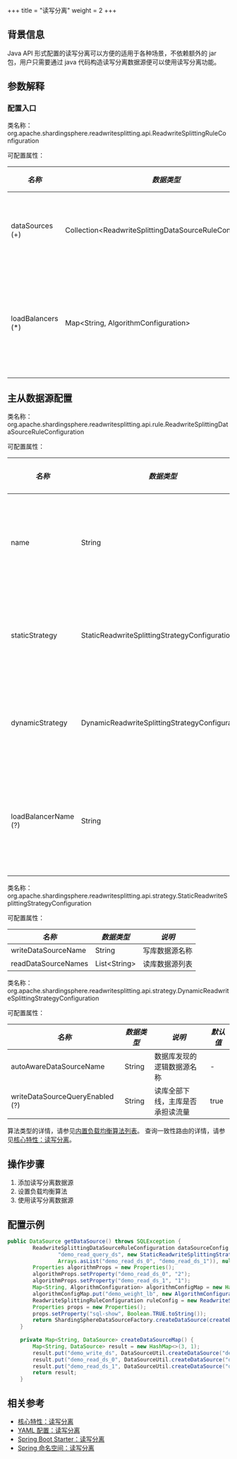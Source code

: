 +++
title = "读写分离"
weight = 2
+++

## 背景信息

Java API 形式配置的读写分离可以方便的适用于各种场景，不依赖额外的 jar 包，用户只需要通过 java 代码构造读写分离数据源便可以使用读写分离功能。

## 参数解释

### 配置入口

类名称：org.apache.shardingsphere.readwritesplitting.api.ReadwriteSplittingRuleConfiguration

可配置属性：

| *名称*             | *数据类型*                                                   | *说明*            |
| ----------------- | ----------------------------------------------------------- | ---------------- |
| dataSources (+)   | Collection\<ReadwriteSplittingDataSourceRuleConfiguration\> | 读写数据源配置      |
| loadBalancers (*) | Map\<String, AlgorithmConfiguration\>                       | 从库负载均衡算法配置 |

## 主从数据源配置

类名称：org.apache.shardingsphere.readwritesplitting.api.rule.ReadwriteSplittingDataSourceRuleConfiguration

可配置属性：

| *名称*                | *数据类型*                                      | *说明*            | *默认值*       |
| -------------------- | ---------------------------------------------- | ---------------- | ------------- |
| name                 | String                                         | 读写分离数据源名称  | -             |
| staticStrategy       | StaticReadwriteSplittingStrategyConfiguration  | 静态读写分离配置    | -             |
| dynamicStrategy      | DynamicReadwriteSplittingStrategyConfiguration | 动态读写分离配置    | -             |
| loadBalancerName (?) | String                                         | 读库负载均衡算法名称 | 轮询负载均衡算法 |

类名称：org.apache.shardingsphere.readwritesplitting.api.strategy.StaticReadwriteSplittingStrategyConfiguration

可配置属性：

| *名称*               | *数据类型*      | *说明*       |
| ------------------- | -------------- | ----------- |
| writeDataSourceName | String         | 写库数据源名称 |
| readDataSourceNames | List\<String\> | 读库数据源列表 |

类名称：org.apache.shardingsphere.readwritesplitting.api.strategy.DynamicReadwriteSplittingStrategyConfiguration

可配置属性：

| *名称*                           | *数据类型* | *说明*                      | *默认值* |
| ------------------------------- | --------- | -------------------------- | ------- |
| autoAwareDataSourceName         | String    | 数据库发现的逻辑数据源名称      | -       |
| writeDataSourceQueryEnabled (?) | String    | 读库全部下线，主库是否承担读流量 | true    |

算法类型的详情，请参见[内置负载均衡算法列表](/cn/user-manual/shardingsphere-jdbc/builtin-algorithm/load-balance)。
查询一致性路由的详情，请参见[核心特性：读写分离](/cn/features/readwrite-splitting/)。

## 操作步骤

1. 添加读写分离数据源
1. 设置负载均衡算法
1. 使用读写分离数据源
   
## 配置示例

```java
public DataSource getDataSource() throws SQLException {
        ReadwriteSplittingDataSourceRuleConfiguration dataSourceConfig = new ReadwriteSplittingDataSourceRuleConfiguration(
                "demo_read_query_ds", new StaticReadwriteSplittingStrategyConfiguration("demo_write_ds",
                Arrays.asList("demo_read_ds_0", "demo_read_ds_1")), null,"demo_weight_lb");
        Properties algorithmProps = new Properties();
        algorithmProps.setProperty("demo_read_ds_0", "2");
        algorithmProps.setProperty("demo_read_ds_1", "1");
        Map<String, AlgorithmConfiguration> algorithmConfigMap = new HashMap<>(1);
        algorithmConfigMap.put("demo_weight_lb", new AlgorithmConfiguration("WEIGHT", algorithmProps));
        ReadwriteSplittingRuleConfiguration ruleConfig = new ReadwriteSplittingRuleConfiguration(Collections.singleton(dataSourceConfig), algorithmConfigMap);
        Properties props = new Properties();
        props.setProperty("sql-show", Boolean.TRUE.toString());
        return ShardingSphereDataSourceFactory.createDataSource(createDataSourceMap(), Collections.singleton(ruleConfig), props);
    }
    
    private Map<String, DataSource> createDataSourceMap() {
        Map<String, DataSource> result = new HashMap<>(3, 1);
        result.put("demo_write_ds", DataSourceUtil.createDataSource("demo_write_ds"));
        result.put("demo_read_ds_0", DataSourceUtil.createDataSource("demo_read_ds_0"));
        result.put("demo_read_ds_1", DataSourceUtil.createDataSource("demo_read_ds_1"));
        return result;
    }
```

## 相关参考

- [核心特性：读写分离](/cn/features/readwrite-splitting/)
- [YAML 配置：读写分离](/cn/user-manual/shardingsphere-jdbc/yaml-config/rules/readwrite-splitting/)
- [Spring Boot Starter：读写分离](/cn/user-manual/shardingsphere-jdbc/spring-boot-starter/rules/readwrite-splitting/)
- [Spring 命名空间：读写分离](/cn/user-manual/shardingsphere-jdbc/spring-namespace/rules/readwrite-splitting/)
